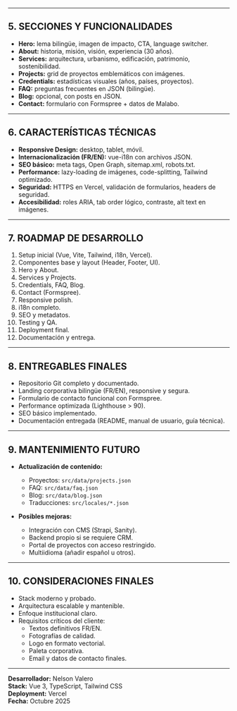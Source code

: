 
---

## 5. SECCIONES Y FUNCIONALIDADES
- **Hero:** lema bilingüe, imagen de impacto, CTA, language switcher.  
- **About:** historia, misión, visión, experiencia (30 años).  
- **Services:** arquitectura, urbanismo, edificación, patrimonio, sostenibilidad.  
- **Projects:** grid de proyectos emblemáticos con imágenes.  
- **Credentials:** estadísticas visuales (años, países, proyectos).  
- **FAQ:** preguntas frecuentes en JSON (bilingüe).  
- **Blog:** opcional, con posts en JSON.  
- **Contact:** formulario con Formspree + datos de Malabo.  

---

## 6. CARACTERÍSTICAS TÉCNICAS
- **Responsive Design:** desktop, tablet, móvil.  
- **Internacionalización (FR/EN):** vue-i18n con archivos JSON.  
- **SEO básico:** meta tags, Open Graph, sitemap.xml, robots.txt.  
- **Performance:** lazy-loading de imágenes, code-splitting, Tailwind optimizado.  
- **Seguridad:** HTTPS en Vercel, validación de formularios, headers de seguridad.  
- **Accesibilidad:** roles ARIA, tab order lógico, contraste, alt text en imágenes.  

---

## 7. ROADMAP DE DESARROLLO
1. Setup inicial (Vue, Vite, Tailwind, i18n, Vercel).  
2. Componentes base y layout (Header, Footer, UI).  
3. Hero y About.  
4. Services y Projects.  
5. Credentials, FAQ, Blog.  
6. Contact (Formspree).  
7. Responsive polish.  
8. i18n completo.  
9. SEO y metadatos.  
10. Testing y QA.  
11. Deployment final.  
12. Documentación y entrega.  

---

## 8. ENTREGABLES FINALES
- Repositorio Git completo y documentado.  
- Landing corporativa bilingüe (FR/EN), responsive y segura.  
- Formulario de contacto funcional con Formspree.  
- Performance optimizada (Lighthouse > 90).  
- SEO básico implementado.  
- Documentación entregada (README, manual de usuario, guía técnica).  

---

## 9. MANTENIMIENTO FUTURO
- **Actualización de contenido:**  
  - Proyectos: `src/data/projects.json`  
  - FAQ: `src/data/faq.json`  
  - Blog: `src/data/blog.json`  
  - Traducciones: `src/locales/*.json`  

- **Posibles mejoras:**  
  - Integración con CMS (Strapi, Sanity).  
  - Backend propio si se requiere CRM.  
  - Portal de proyectos con acceso restringido.  
  - Multiidioma (añadir español u otros).  

---

## 10. CONSIDERACIONES FINALES
- Stack moderno y probado.  
- Arquitectura escalable y mantenible.  
- Enfoque institucional claro.  
- Requisitos críticos del cliente:  
  - Textos definitivos FR/EN.  
  - Fotografías de calidad.  
  - Logo en formato vectorial.  
  - Paleta corporativa.  
  - Email y datos de contacto finales.  

---

**Desarrollador:** Nelson Valero  
**Stack:** Vue 3, TypeScript, Tailwind CSS  
**Deployment:** Vercel  
**Fecha:** Octubre 2025  
